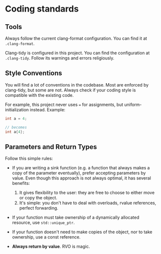 # Coding standards

## Tools

Always follow the current clang-format configuration. You can find it at `.clang-format`.

Clang-tidy is configured in this project.  You can find the configuration at `.clang-tidy`. Follow its warnings and errors religiously.

## Style Conventions

You will find a lot of conventions in the codebase. Most are enforced by clang-tidy, but some are not. Always check if your coding style is compatible with the existing code.

For example, this project never uses `=` for assignments, but uniform-initialization instead. Example:

```cpp
int a = 4;

// becomes
int a{4};
```

## Parameters and Return Types

Follow this simple rules:

- If you are writing a sink function (e.g. a function that always makes a copy of the parameter eventually), prefer accepting parameters by value. Even though this approach is not always optimal, it has several benefits:
    1. It gives flexibility to the user: they are free to choose to either move or copy the object.
    2. It's simple: you don't have to deal with overloads, rvalue references, perfect forwarding.

- If your function must take ownership of a dynamically allocated resource, use `std::unique_ptr`.

- If your function doesn't need to make copies of the object, nor to take ownership, use a const reference.

- **Always return by value**. RVO is magic.